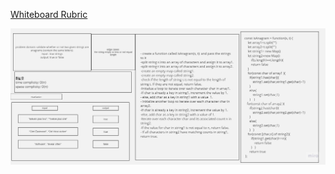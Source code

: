 [Whiteboard Rubric](https://docs.google.com/spreadsheets/d/1BFQkP_mcxkev9KfSTEW-7U3h4Q7TcGhThdPQCZoc_CE/edit?usp=sharing)


![alt text](./Untitled%20(8).jpg)